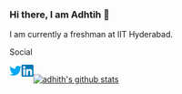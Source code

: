 [1.1]: http://i.imgur.com/tXSoThF.png (twitter icon with padding)
[2.1]: http://i.imgur.com/P3YfQoD.png (facebook icon with padding)
[3.1]: http://i.imgur.com/yCsTjba.png (google plus icon with padding)
[4.1]: http://i.imgur.com/YckIOms.png (tumblr icon with padding)
[5.1]: http://i.imgur.com/1AGmwO3.png (dribbble icon with padding)
[6.1]: http://i.imgur.com/0o48UoR.png (github icon with padding)
[7.1]: https://i.imgur.com/WBJ2GR9.png (codeforces icon with)


[1]: http://www.twitter.com/adhith__t
[4]: http://adhitht.tumblr.com
[6]: http://www.github.com/adhitht
[7]: https://codeforces.com/profile/adhitht
### Hi there, I am Adhtih 👋

I am currently a freshman at IIT Hyderabad.

<p font-size="50px">Social<p>

<a href="https://www.twitter.com/adhith__t/"><img align="left" src="https://github.com/adhitht/adhitht/blob/main/icons/twitter.png?raw=true" width="21px"></a>
<a href="https://www.linkedin.com/in/adhitht/"><img align="left" src="https://github.com/adhitht/adhitht/blob/main/icons/linkedin.png?raw=true" width="21px"></a>
<br>
[![adhith's github stats](https://github-readme-stats.vercel.app/api?username=adhitht&count_private=true&show_icons=true&theme=radical&hide_rank=false)](https://github.com/anuraghazra/github-readme-stats)



<!--
**adhitht/adhitht** is a ✨ _special_ ✨ repository because its `README.md` (this file) appears on your GitHub profile.

Here are some ideas to get you started:

- 🔭 I’m currently working on ...
- 🌱 I’m currently learning ...
- 👯 I’m looking to collaborate on ...
- 🤔 I’m looking for help with ...
- 💬 Ask me about ...
- 📫 How to reach me: ...
- 😄 Pronouns: ...
- ⚡ Fun fact: ...
-->
